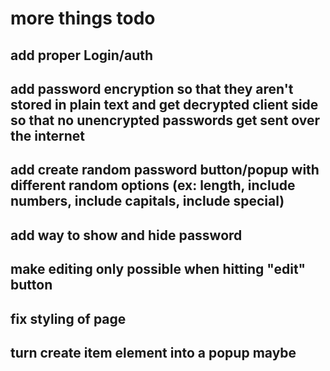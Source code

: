 # more things todo

## add proper Login/auth

## add password encryption so that they aren't stored in plain text and get decrypted client side so that no unencrypted passwords get sent over the internet

## add create random password button/popup with different random options (ex: length, include numbers, include capitals, include special)

## add way to show and hide password

## make editing only possible when hitting "edit" button

## fix styling of page

## turn create item element into a popup maybe
